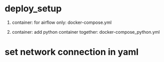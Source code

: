 # deploy_setup
1. container: 
for airflow only:
docker-compose.yml

2. container: add python container together:
docker-compose_python.yml


# set network connection in yaml
